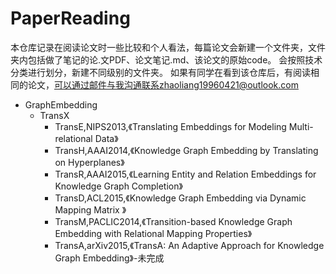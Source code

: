 # PaperReading
本仓库记录在阅读论文时一些比较和个人看法，每篇论文会新建一个文件夹，文件夹内包括做了笔记的论.文PDF、论文笔记.md、该论文的原始code。
会按照技术分类进行划分，新建不同级别的文件夹。
如果有同学在看到该仓库后，有阅读相同的论文，可以通过邮件与我沟通联系zhaoliang19960421@outlook.com

- GraphEmbedding
  - TransX
    - TransE,NIPS2013,《Translating Embeddings for Modeling Multi-relational Data》
    - TransH,AAAI2014,《Knowledge Graph Embedding by Translating on Hyperplanes》
    - TransR,AAAI2015,《Learning Entity and Relation Embeddings for Knowledge Graph Completion》
    - TransD,ACL2015,《Knowledge Graph Embedding via Dynamic Mapping Matrix 》
    - TransM,PACLIC2014,《Transition-based Knowledge Graph Embedding with Relational Mapping Properties》
    - TransA,arXiv2015,《TransA: An Adaptive Approach for Knowledge Graph Embedding》-未完成



